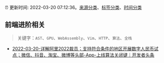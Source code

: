 :alarm_clock: 更新时间: 2022-03-20 07:12:36。[来源分类](../README.md)、[标签分类](../TAGS.md)、[时间分类](../TIMELINE.md)

## 前端进阶相关


> 关键字：`AST`、`GPU`、`WebAssembly`、`Vim`、`HTTP`、`算法`、`全栈`



- [2022-03-20-详解阿里2022裁员；支持符合条件的地区开展数字人民币试点；微信、抖音、淘宝、微博等头部-App-上线算法关闭键｜开发者头条](https://toutiao.io/k/7d5jfrx) 